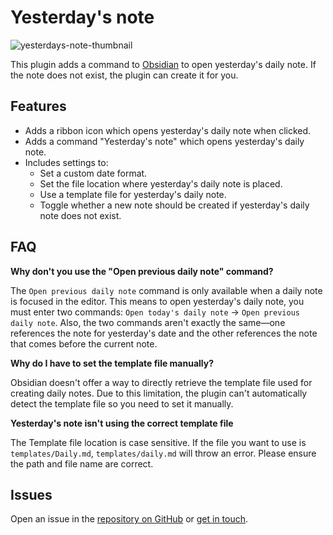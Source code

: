 # Yesterday's note

![yesterdays-note-thumbnail](https://github.com/user-attachments/assets/5f32374d-9efa-4e72-a306-4b267fb038a1)

This plugin adds a command to [Obsidian](https://obsidian.md) to open yesterday's daily note. If the note does not exist, the plugin can create it for you.

## Features
- Adds a ribbon icon which opens yesterday's daily note when clicked.
- Adds a command "Yesterday's note" which opens yesterday's daily note.
- Includes settings to:
	- Set a custom date format.
 	- Set the file location where yesterday's daily note is placed.
    - Use a template file for yesterday's daily note.
    - Toggle whether a new note should be created if yesterday's daily note does not exist.

## FAQ

**Why don't you use the "Open previous daily note" command?**

The `Open previous daily note` command is only available when a daily note is focused in the editor. This means to open yesterday's daily note, you must enter two commands: `Open today's daily note` -> `Open previous daily note`. Also, the two commands aren't exactly the same—one references the note for yesterday's date and the other references the note that comes before the current note.

**Why do I have to set the template file manually?**

Obsidian doesn't offer a way to directly retrieve the template file used for creating daily notes. Due to this limitation, the plugin can't automatically detect the template file so you need to set it manually.

**Yesterday's note isn't using the correct template file**

The Template file location is case sensitive. If the file you want to use is `templates/Daily.md`, `templates/daily.md` will throw an error. Please ensure the path and file name are correct.

## Issues

Open an issue in the [repository on GitHub](https://github.com/trevortylerlee/yesterdays-note/issues) or [get in touch](https://trevortylerlee.com).
